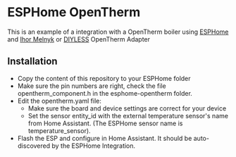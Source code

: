 # ESPHome OpenTherm

This is an example of a integration with a OpenTherm boiler using [ESPHome](https://esphome.io/) and [Ihor Melnyk](http://ihormelnyk.com/opentherm_adapter) or [DIYLESS](https://diyless.com/product/esp8266-thermostat-shield) OpenTherm Adapter 

## Installation
- Copy the content of this repository to your ESPHome folder
- Make sure the pin numbers are right, check the file opentherm_component.h in the esphome-opentherm folder.
- Edit the opentherm.yaml file:
    - Make sure the board and device settings are correct for your device
    - Set the sensor entity_id with the external temperature sensor's name from Home Assistant. (The ESPHome sensor name is temperature_sensor).
- Flash the ESP and configure in Home Assistant. It should be auto-discovered by the ESPHome Integration.
